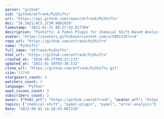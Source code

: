 ```yaml
---
parser: "github"
uid: "github/atfrank/PyShifts"
url: "https://api.github.com/repos/atfrank/PyShifts"
doi: "10.1021/ACS.JCIM.9B01039"
timestamp: "2021-01-31 00:27:43.817304"
description: "Pyshifts: A Pymol Plugin for Chemical Shift-Based Analysis of Biomolecular Ensembles"
avatar: "https://avatars.githubusercontent.com/u/5891136?v=4"
repo_url: "https://github.com/atfrank/PyShifts"
name: "PyShifts"
full_name: "atfrank/PyShifts"
html_url: "https://github.com/atfrank/PyShifts"
created_at: "2016-09-27T09:23:17Z"
updated_at: "2021-01-30T05:36:53Z"
clone_url: "https://github.com/atfrank/PyShifts.git"
size: 53749
stargazers_count: 3
watchers_count: 3
language: "Python"
open_issues_count: 3
subscribers_count: 3
owner: {"html_url": "https://github.com/atfrank", "avatar_url": "https://avatars.githubusercontent.com/u/5891136?v=4", "login": "atfrank", "type": "User"}
topics: ["chemical-shift", "pymol-plugin", "pymol", "error-analysis"]
date: "2023-09-02 14:18:43.607210"
---
```

